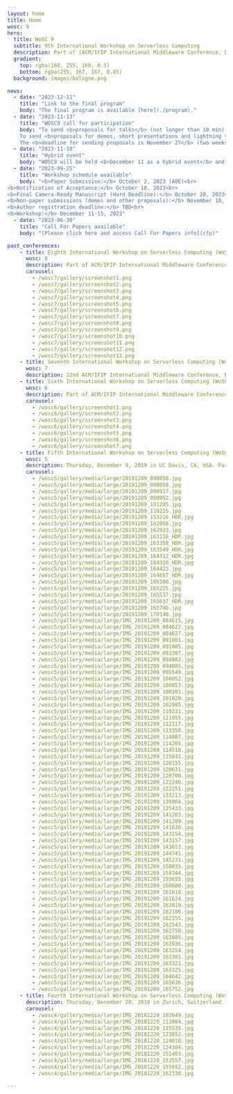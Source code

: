 ```yaml
---
layout: home
title: Home
wosc: 9
hero:
  title: WoSC 9
  subtitle: 9th International Workshop on Serverless Computing
  description: Part of [ACM/IFIP International Middleware Conference, December 11-15, 2023 in DAMSLab, Department of Arts, University of Bologna, Italy](https://middleware-conf.github.io/2023/)
  gradient:
    top: rgba(160, 255, 160, 0.5)
    bottom: rgba(255, 167, 167, 0.85)
  background: images/bologne.png

news:
  - date: "2023-12-11"
    title: "Link to the final program"
    body: "The final program is available [here](./program)."
  - date: "2023-11-13"
    title: "WOSC9 call for participation"
    body: "To send <b>proposals for talks</b> (not longer than 10 min) use google form [https://forms.gle/YxpcARvJkGHDyXYV6](cfp) <br>
    To send <b>proposals for demos, short presentations and lightning talks</b> (not longer than 5 minutes) use google form [https://forms.gle/wyEdFPTNnWTHFKCRA](cfp) <br>
    The <b>deadline for sending proposals is November 27</b> (two weeks before the workshop)."
  - date: "2023-11-10"
    title: "Hybrid event"
    body: "WOSC9 will be held <b>December 11 as a hybrid event</b> and we are inviting you to participate."
  - date: "2023-09-25"
    title: "Workshop schedule available"
    body: "<b>Paper Submission:</b> October 2, 2023 (AOE)<br>
<b>Notification of Acceptance:</b> October 10, 2023<br>
<b>Final Camera-Ready Manuscript (Hard Deadline):</b> October 20, 2023<br>
<b>Non-paper submissions (demos and other proposals):</b> November 10, 2023<br>
<b>Author registration deadline:</b> TBD<br>
<b>Workshop:</b> December 11-15, 2023"
  - date: "2023-06-30"
    title: "Call For Papers available"
    body: "[Please click here and access Call For Papers info](cfp)"

past_conferences:
    - title: Eighth International Workshop on Serverless Computing (WoSC) 2022
      wosc: 8
      description: Part of ACM/IFIP International Middleware Conference, Novemeber 7-11, 2022 in Québec, Canada.
      carousel:
        - /wosc7/gallery/screenshot1.png
        - /wosc7/gallery/screenshot2.png
        - /wosc7/gallery/screenshot3.png
        - /wosc7/gallery/screenshot4.png
        - /wosc7/gallery/screenshot5.png
        - /wosc7/gallery/screenshot6.png
        - /wosc7/gallery/screenshot7.png
        - /wosc7/gallery/screenshot8.png
        - /wosc7/gallery/screenshot9.png
        - /wosc7/gallery/screenshot10.png
        - /wosc7/gallery/screenshot11.png
        - /wosc7/gallery/screenshot12.png
        - /wosc7/gallery/screenshot13.png
    - title: Seventh International Workshop on Serverless Computing (WoSC) 2021
      wosc: 7
      description: 22nd ACM/IFIP International Middleware Conference, Dec 6-10, 2021 (Online-only)
    - title: Sixth International Workshop on Serverless Computing (WoSC) 2019
      wosc: 6
      description: Part of ACM/IFIP International Middleware Conference, Dec 7-11, 2020 in TU Delft, The Netherlands.
      carousel:
        - /wosc6/gallery/screenshot1.png
        - /wosc6/gallery/screenshot2.png
        - /wosc6/gallery/screenshot3.png
        - /wosc6/gallery/screenshot4.png
        - /wosc6/gallery/screenshot5.png
        - /wosc6/gallery/screenshot6.png
        - /wosc6/gallery/screenshot7.png
    - title: Fifth International Workshop on Serverless Computing (WoSC) 2019
      wosc: 5
      description: Thursday, December 9, 2019 in UC Davis, CA, USA. Part of Part of 20th ACM/IFIP International Middleware Conference.
      carousel:
        - /wosc5/gallery/media/large/20191209_090058.jpg
        - /wosc5/gallery/media/large/20191209_090058.jpg
        - /wosc5/gallery/media/large/20191209_090917.jpg
        - /wosc5/gallery/media/large/20191209_090952.jpg
        - /wosc5/gallery/media/large/20191209_101245.jpg
        - /wosc5/gallery/media/large/20191209_110225.jpg
        - /wosc5/gallery/media/large/20191209_153216_HDR.jpg
        - /wosc5/gallery/media/large/20191209_162858.jpg
        - /wosc5/gallery/media/large/20191209_162933.jpg
        - /wosc5/gallery/media/large/20191209_163116_HDR.jpg
        - /wosc5/gallery/media/large/20191209_163358_HDR.jpg
        - /wosc5/gallery/media/large/20191209_163549_HDR.jpg
        - /wosc5/gallery/media/large/20191209_164312_HDR.jpg
        - /wosc5/gallery/media/large/20191209_164320_HDR.jpg
        - /wosc5/gallery/media/large/20191209_164423.jpg
        - /wosc5/gallery/media/large/20191209_164657_HDR.jpg
        - /wosc5/gallery/media/large/20191209_165100.jpg
        - /wosc5/gallery/media/large/20191209_165225.jpg
        - /wosc5/gallery/media/large/20191209_165537.jpg
        - /wosc5/gallery/media/large/20191209_165637_HDR.jpg
        - /wosc5/gallery/media/large/20191209_165746.jpg
        - /wosc5/gallery/media/large/20191209_170140.jpg
        - /wosc5/gallery/media/large/IMG_20191209_084615.jpg
        - /wosc5/gallery/media/large/IMG_20191209_084622.jpg
        - /wosc5/gallery/media/large/IMG_20191209_084627.jpg
        - /wosc5/gallery/media/large/IMG_20191209_091001.jpg
        - /wosc5/gallery/media/large/IMG_20191209_091005.jpg
        - /wosc5/gallery/media/large/IMG_20191209_093307.jpg
        - /wosc5/gallery/media/large/IMG_20191209_094802.jpg
        - /wosc5/gallery/media/large/IMG_20191209_094805.jpg
        - /wosc5/gallery/media/large/IMG_20191209_095549.jpg
        - /wosc5/gallery/media/large/IMG_20191209_100052.jpg
        - /wosc5/gallery/media/large/IMG_20191209_100053.jpg
        - /wosc5/gallery/media/large/IMG_20191209_100101.jpg
        - /wosc5/gallery/media/large/IMG_20191209_101828.jpg
        - /wosc5/gallery/media/large/IMG_20191209_102905.jpg
        - /wosc5/gallery/media/large/IMG_20191209_110231.jpg
        - /wosc5/gallery/media/large/IMG_20191209_111955.jpg
        - /wosc5/gallery/media/large/IMG_20191209_112117.jpg
        - /wosc5/gallery/media/large/IMG_20191209_113350.jpg
        - /wosc5/gallery/media/large/IMG_20191209_114007.jpg
        - /wosc5/gallery/media/large/IMG_20191209_114205.jpg
        - /wosc5/gallery/media/large/IMG_20191209_114516.jpg
        - /wosc5/gallery/media/large/IMG_20191209_115831.jpg
        - /wosc5/gallery/media/large/IMG_20191209_120155.jpg
        - /wosc5/gallery/media/large/IMG_20191209_120631.jpg
        - /wosc5/gallery/media/large/IMG_20191209_120700.jpg
        - /wosc5/gallery/media/large/IMG_20191209_122246.jpg
        - /wosc5/gallery/media/large/IMG_20191209_122251.jpg
        - /wosc5/gallery/media/large/IMG_20191209_133213.jpg
        - /wosc5/gallery/media/large/IMG_20191209_135004.jpg
        - /wosc5/gallery/media/large/IMG_20191209_135433.jpg
        - /wosc5/gallery/media/large/IMG_20191209_141203.jpg
        - /wosc5/gallery/media/large/IMG_20191209_141209.jpg
        - /wosc5/gallery/media/large/IMG_20191209_141638.jpg
        - /wosc5/gallery/media/large/IMG_20191209_143154.jpg
        - /wosc5/gallery/media/large/IMG_20191209_143157.jpg
        - /wosc5/gallery/media/large/IMG_20191209_143653.jpg
        - /wosc5/gallery/media/large/IMG_20191209_144741.jpg
        - /wosc5/gallery/media/large/IMG_20191209_145231.jpg
        - /wosc5/gallery/media/large/IMG_20191209_150035.jpg
        - /wosc5/gallery/media/large/IMG_20191209_154344.jpg
        - /wosc5/gallery/media/large/IMG_20191209_155655.jpg
        - /wosc5/gallery/media/large/IMG_20191209_160600.jpg
        - /wosc5/gallery/media/large/IMG_20191209_161618.jpg
        - /wosc5/gallery/media/large/IMG_20191209_161624.jpg
        - /wosc5/gallery/media/large/IMG_20191209_162019.jpg
        - /wosc5/gallery/media/large/IMG_20191209_162106.jpg
        - /wosc5/gallery/media/large/IMG_20191209_162355.jpg
        - /wosc5/gallery/media/large/IMG_20191209_162543.jpg
        - /wosc5/gallery/media/large/IMG_20191209_162750.jpg
        - /wosc5/gallery/media/large/IMG_20191209_162805.jpg
        - /wosc5/gallery/media/large/IMG_20191209_162936.jpg
        - /wosc5/gallery/media/large/IMG_20191209_163254.jpg
        - /wosc5/gallery/media/large/IMG_20191209_163301.jpg
        - /wosc5/gallery/media/large/IMG_20191209_163321.jpg
        - /wosc5/gallery/media/large/IMG_20191209_163325.jpg
        - /wosc5/gallery/media/large/IMG_20191209_164642.jpg
        - /wosc5/gallery/media/large/IMG_20191209_165636.jpg
        - /wosc5/gallery/media/large/IMG_20191209_165752.jpg
    - title: Fourth International Workshop on Serverless Computing (WoSC) 2018
      description: Thursday, December 20, 2018 in Zurich, Switzerland. Part of 11th IEEE/ACM UCC and 5th IEEE/ACM BDCAT.
      carousel:
        - /wosc4/gallery/media/large/IMG_20181220_102649.jpg
        - /wosc4/gallery/media/large/IMG_20181220_113804.jpg
        - /wosc4/gallery/media/large/IMG_20181220_115535.jpg
        - /wosc4/gallery/media/large/IMG_20181220_123852.jpg
        - /wosc4/gallery/media/large/IMG_20181220_124010.jpg
        - /wosc4/gallery/media/large/IMG_20181220_124304.jpg
        - /wosc4/gallery/media/large/IMG_20181220_151403.jpg
        - /wosc4/gallery/media/large/IMG_20181220_153557.jpg
        - /wosc4/gallery/media/large/IMG_20181220_155652.jpg
        - /wosc4/gallery/media/large/IMG_20181220_162330.jpg

---
```

